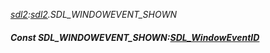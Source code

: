 _[sdl2](../../modules/sdl2/sdl2-module.md):[sdl2](../../modules/sdl2/sdl2-module.md).SDL\_WINDOWEVENT\_SHOWN_
##### Const SDL\_WINDOWEVENT\_SHOWN:[SDL_WindowEventID](../../modules/sdl2/sdl2-sdl_windoweventid.md)
